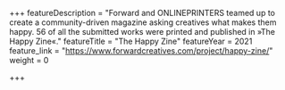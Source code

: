 +++
featureDescription = "Forward and ONLINEPRINTERS teamed up to create a community-driven magazine asking creatives what makes them happy. 56 of all the submitted works were printed and published in »The Happy Zine«."
featureTitle = "The Happy Zine"
featureYear = 2021
feature_link = "https://www.forwardcreatives.com/project/happy-zine/"
weight = 0

+++

